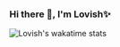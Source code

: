 ### Hi there 👋, I'm Lovish✨
![Lovish's wakatime stats](https://github-readme-stats.vercel.app/api?username=lovishtater&show_icons=true&hide=issues&hide_border=true&title_color=#40c463&text_color=#40c463)
<!--
**lovishtater/lovishtater** is a ✨ _special_ ✨ repository because its `README.md` (this file) appears on your GitHub profile.

Here are some ideas to get you started:

- 🔭 I’m currently working on ...
- 🌱 I’m currently learning ...
- 👯 I’m looking to collaborate on ...
- 🤔 I’m looking for help with ...
- 💬 Ask me about ...
- 📫 How to reach me: ...
- 😄 Pronouns: ...
- ⚡ Fun fact: ...
-->
